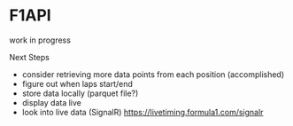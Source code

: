 # F1API
work in progress

Next Steps
- consider retrieving more data points from each position (accomplished)
- figure out when laps start/end
- store data locally (parquet file?)
- display data live
- look into live data (SignalR) https://livetiming.formula1.com/signalr
